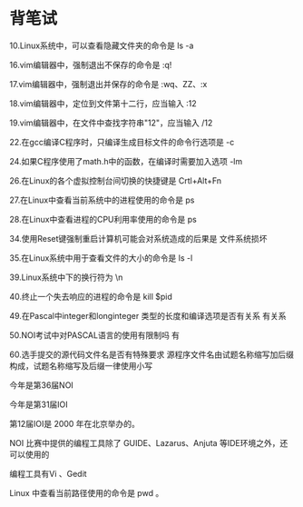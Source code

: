 # 背笔试

10.Linux系统中，可以查看隐藏文件夹的命令是 ls -a

16.vim编辑器中，强制退出不保存的命令是 :q!

17.vim编辑器中，强制退出并保存的命令是 :wq、ZZ、:x

18.vim编辑器中，定位到文件第十二行，应当输入 :12

19.vim编辑器中，在文件中查找字符串"12"，应当输入 /12

22.在gcc编译C程序时，只编译生成目标文件的命令行选项是 -c

24.如果C程序使用了math.h中的函数，在编译时需要加入选项 -lm

26.在Linux的各个虚拟控制台间切换的快捷键是 Crtl+Alt+Fn

27.在Linux中查看当前系统中的进程使用的命令是 ps

28.在Linux中查看进程的CPU利用率使用的命令是 ps

34.使用Reset键强制重启计算机可能会对系统造成的后果是 文件系统损坏

35.在Linux系统中用于查看文件的大小的命令是 ls -l

39.Linux系统中下的换行符为 \n

40.终止一个失去响应的进程的命令是 kill $pid

49.在Pascal中integer和longinteger 类型的长度和编译选项是否有关系 有关系

50.NOI考试中对PASCAL语言的使用有限制吗 有

60.选手提交的源代码文件名是否有特殊要求 源程序文件名由试题名称缩写加后缀构成，试题名称缩写及后缀一律使用小写

今年是第36届NOI

今年是第31届IOI

第12届IOI是  2000  年在北京举办的。 

NOI 比赛中提供的编程工具除了 GUIDE、Lazarus、Anjuta 等IDE环境之外，还可以使用的

编程工具有Vi 、Gedit

 Linux 中查看当前路径使用的命令是 pwd 。 
